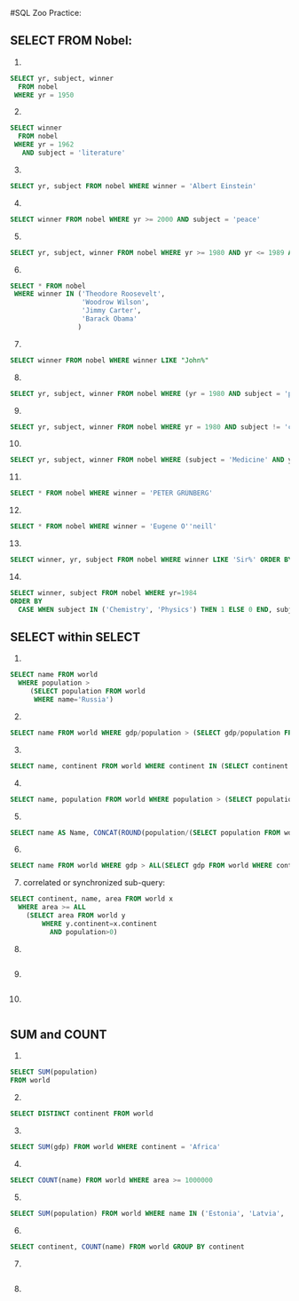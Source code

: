 #SQL Zoo Practice:

## SELECT FROM Nobel:

1.
```sql
SELECT yr, subject, winner
  FROM nobel
 WHERE yr = 1950
```

2.
```sql
SELECT winner
  FROM nobel
 WHERE yr = 1962
   AND subject = 'literature'
```

3.
```sql
SELECT yr, subject FROM nobel WHERE winner = 'Albert Einstein'
```

4.
```sql
SELECT winner FROM nobel WHERE yr >= 2000 AND subject = 'peace'
```

5.
```sql
SELECT yr, subject, winner FROM nobel WHERE yr >= 1980 AND yr <= 1989 AND subject = 'literature'
```

6.
```sql
SELECT * FROM nobel
 WHERE winner IN ('Theodore Roosevelt',
                  'Woodrow Wilson',
                  'Jimmy Carter',
                  'Barack Obama'
                 )
```

7.
```sql
SELECT winner FROM nobel WHERE winner LIKE "John%"
```

8.
```sql
SELECT yr, subject, winner FROM nobel WHERE (yr = 1980 AND subject = 'physics') OR (yr = 1984 AND subject = 'chemistry') 
```

9.
```sql
SELECT yr, subject, winner FROM nobel WHERE yr = 1980 AND subject != 'chemistry' AND subject != 'medicine'
```

10.
```sql
SELECT yr, subject, winner FROM nobel WHERE (subject = 'Medicine' AND yr < 1910) OR (subject = 'Literature' AND yr >= 2004)
```

11.
```sql
SELECT * FROM nobel WHERE winner = 'PETER GRÜNBERG'
```

12.
```sql
SELECT * FROM nobel WHERE winner = 'Eugene O''neill'
```

13.
```sql
SELECT winner, yr, subject FROM nobel WHERE winner LIKE 'Sir%' ORDER BY yr DESC, winner ASC
```

14.
```sql
SELECT winner, subject FROM nobel WHERE yr=1984
ORDER BY
  CASE WHEN subject IN ('Chemistry', 'Physics') THEN 1 ELSE 0 END, subject, winner
```
## SELECT within SELECT

1.
```sql
SELECT name FROM world
  WHERE population >
     (SELECT population FROM world
      WHERE name='Russia')
```

2.
```sql
SELECT name FROM world WHERE gdp/population > (SELECT gdp/population FROM world WHERE name = 'United Kingdom') AND continent = 'europe'
```

3.
```sql
SELECT name, continent FROM world WHERE continent IN (SELECT continent FROM world WHERE name IN ('Argentina', 'Australia')) ORDER BY name
```

4.
```sql
SELECT name, population FROM world WHERE population > (SELECT population FROM world WHERE name = 'United Kingdom') AND population < (SELECT population FROM world WHERE name = 'Germany')
```

5.
```sql
SELECT name AS Name, CONCAT(ROUND(population/(SELECT population FROM world WHERE name = 'Germany')*100,0), '%') AS Percentage FROM world WHERE continent = 'Europe' AND name != 'Germany'
```

6.
```sql
SELECT name FROM world WHERE gdp > ALL(SELECT gdp FROM world WHERE continent = 'europe' AND gdp > 0)
```

7. correlated or synchronized sub-query:
```sql
SELECT continent, name, area FROM world x
  WHERE area >= ALL
    (SELECT area FROM world y
        WHERE y.continent=x.continent
          AND population>0)
```

8.
```sql

```

9.
```sql

```

10.
```sql

```

## SUM and COUNT

1.
```sql
SELECT SUM(population)
FROM world
```
2.
```sql
SELECT DISTINCT continent FROM world
```
3.
```sql
SELECT SUM(gdp) FROM world WHERE continent = 'Africa'
```
4.
```sql
SELECT COUNT(name) FROM world WHERE area >= 1000000
```
5.
```sql
SELECT SUM(population) FROM world WHERE name IN ('Estonia', 'Latvia', 'Lithuania')
```
6.
```sql
SELECT continent, COUNT(name) FROM world GROUP BY continent
```
7.
```sql

```
8.
```sql

```
